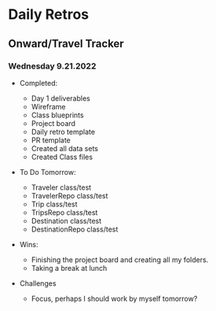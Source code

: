 # Daily Retros

## Onward/Travel Tracker

### Wednesday 9.21.2022
- Completed:
  * Day 1 deliverables
  * Wireframe
  * Class blueprints
  * Project board
  * Daily retro template
  * PR template
  * Created all data sets
  * Created Class files

- To Do Tomorrow:
  * Traveler class/test
  * TravelerRepo class/test
  * Trip class/test
  * TripsRepo class/test
  * Destination class/test
  * DestinationRepo class/test

- Wins:
  * Finishing the project board and creating all my folders.
  * Taking a break at lunch

- Challenges
  * Focus, perhaps I should work by myself tomorrow?




     